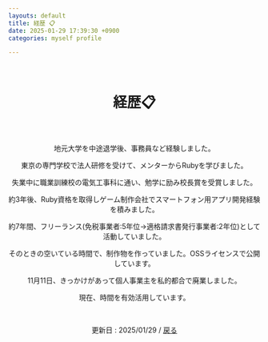 ```yaml
---
layouts: default
title: 経歴 📋
date: 2025-01-29 17:39:30 +0900
categories: myself profile

---
```


<br />

<div style="text-align: center;">
<h1>経歴📋</h1>
　<p>地元大学を中途退学後、事務員など経験しました。</p>
    <p>東京の専門学校で法人研修を受けて、メンターからRubyを学びました。</p>
    <p>失業中に職業訓練校の電気工事科に通い、勉学に励み校長賞を受賞しました。</p>
    <p>約3年後、Ruby資格を取得しゲーム制作会社でスマートフォン用アプリ開発経験を積みました。</p>
    <p>約7年間、フリーランス(免税事業者:5年位→適格請求書発行事業者:2年位)として活動していました。</p>
    <p>そのときの空いている時間で、制作物を作っていました。OSSライセンスで公開しています。</p>
    <p>11月11日、きっかけがあって個人事業主を私的都合で廃業しました。</p>
    <p>現在、時間を有効活用しています。</p>
<br />
  <p>更新日 : 2025/01/29 / <a href="https://takkii.github.io/">戻る</a></p>
</div>
